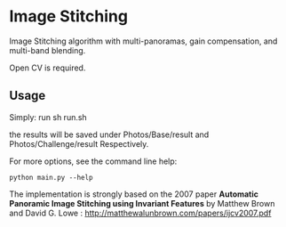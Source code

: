 # Image Stitching

Image Stitching algorithm with multi-panoramas, gain compensation, and multi-band blending.

Open CV is required.

## Usage

Simply: run sh run.sh 

the results will be saved under Photos/Base/result and Photos/Challenge/result
Respectively.

For more options, see the command line help:

    python main.py --help


The implementation is strongly based on the 2007 paper **Automatic Panoramic Image Stitching using Invariant Features** by Matthew Brown and David G. Lowe : <http://matthewalunbrown.com/papers/ijcv2007.pdf>